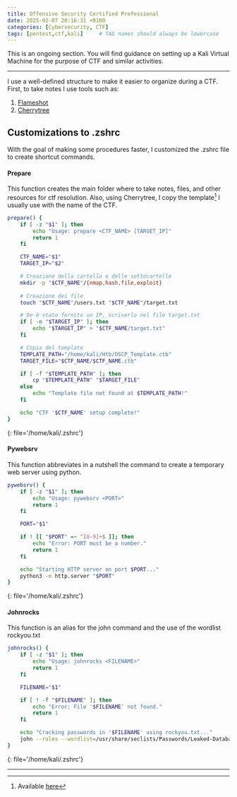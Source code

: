 ```yaml
---
title: Offensive Security Certified Professional
date: 2025-02-07 20:16:31 +0100
categories: [Cybersecurity, CTF]
tags: [pentest,ctf,kali]     # TAG names should always be lowercase
---
```


This is an ongoing section. You will find guidance on setting up a Kali Virtual Machine for the purpose of CTF and similar activities.

---

I use a well-defined structure to make it easier to organize during a CTF. First, to take notes I use tools such as:

1. [Flameshot](https://flameshot.org/)
2. [Cherrytree](https://github.com/giuspen/cherrytree)

## Customizations to .zshrc

With the goal of making some procedures faster, I customized the .zshrc file to create shortcut commands.

#### Prepare

This function creates the main folder where to take notes, files, and other resources for ctf resolution. Also, using Cherrytree, I copy the template[^ctb-template] I usually use with the name of the CTF.

```bash
prepare() {
    if [ -z "$1" ]; then
        echo "Usage: prepare <CTF_NAME> [TARGET_IP]"
        return 1
    fi

    CTF_NAME="$1"
    TARGET_IP="$2"

    # Creazione della cartella e delle sottocartelle
    mkdir -p "$CTF_NAME"/{nmap,hash,file,exploit}
    
    # Creazione dei file
    touch "$CTF_NAME"/users.txt "$CTF_NAME"/target.txt

    # Se è stato fornito un IP, scriverlo nel file target.txt
    if [ -n "$TARGET_IP" ]; then
        echo "$TARGET_IP" > "$CTF_NAME/target.txt"
    fi

    # Copia del template
    TEMPLATE_PATH="/home/kali/Htb/OSCP_Template.ctb"
    TARGET_FILE="$CTF_NAME/$CTF_NAME.ctb"

    if [ -f "$TEMPLATE_PATH" ]; then
        cp "$TEMPLATE_PATH" "$TARGET_FILE"
    else
        echo "Template file not found at $TEMPLATE_PATH!"
    fi

    echo "CTF '$CTF_NAME' setup complete!"
}
```
{: file='/home/kali/.zshrc'}

#### Pywebsrv

This function abbreviates in a nutshell the command to create a temporary web server using python.

```bash
pywebsrv() {
    if [ -z "$1" ]; then
        echo "Usage: pywebsrv <PORT>"
        return 1
    fi

    PORT="$1"

    if ! [[ "$PORT" =~ ^[0-9]+$ ]]; then
        echo "Error: PORT must be a number."
        return 1
    fi

    echo "Starting HTTP server on port $PORT..."
    python3 -m http.server "$PORT"
}
```
{: file='/home/kali/.zshrc'}

#### Johnrocks

This function is an alias for the john command and the use of the wordlist rockyou.txt

```bash
johnrocks() {
    if [ -z "$1" ]; then
        echo "Usage: johnrocks <FILENAME>"
        return 1
    fi

    FILENAME="$1"

    if [ ! -f "$FILENAME" ]; then
        echo "Error: File '$FILENAME' not found."
        return 1
    fi

    echo "Cracking passwords in '$FILENAME' using rockyou.txt..."
    john --rules --wordlist=/usr/share/seclists/Passwords/Leaked-Databases/rockyou.txt "$FILENAME"
}
```
{: file='/home/kali/.zshrc'}

---

[^ctb-template]: Available [here](https://411hall.github.io/assets/files/CTF_template.ctb)